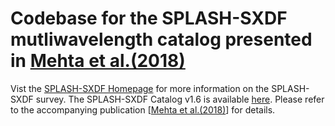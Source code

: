 # Codebase for the SPLASH-SXDF mutliwavelength catalog presented in [Mehta et al.(2018)](http://adsabs.harvard.edu/abs/2018ApJS..235...36M)

Vist the [SPLASH-SXDF Homepage](https://z.umn.edu/SXDF) for more information on the SPLASH-SXDF survey. The SPLASH-SXDF Catalog v1.6 is available [here](http://z.umn.edu/SXDF_catalog). Please refer to the accompanying publication [[Mehta et al.(2018)](http://adsabs.harvard.edu/abs/2018ApJS..235...36M)] for details.
